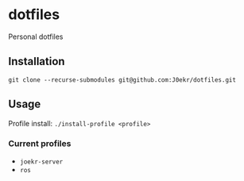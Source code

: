 # dotfiles
Personal dotfiles

## Installation

`git clone --recurse-submodules git@github.com:J0ekr/dotfiles.git`

## Usage

Profile install:
`./install-profile <profile>`

### Current profiles

* `joekr-server`
* `ros`

